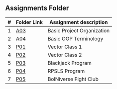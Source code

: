 ## Assignments Folder

|   #   | Folder Link |   Assignment description   |
| :---: | ----------- | -------------------------- |
|   1   |     [A03](https://github.com/michelle083/2143_OOP_Michelle/tree/main/Assignments/A03)     | Basic Project Organization |
|   2   |     [A04](https://github.com/michelle083/2143_OOP_Michelle/tree/main/Assignments/A04)     |    Basic OOP Terminology   |
|   3   |     [P01](https://github.com/michelle083/2143_OOP_Michelle/tree/main/Assignments/P01)     |      Vector Class 1        |
|   4   |     [P02](https://github.com/michelle083/2143_OOP_Michelle/tree/main/Assignments/P02)     |      Vector Class 2        |          
|   5   |     [P03](https://github.com/michelle083/2143_OOP_Michelle/tree/main/Assignments/P03)     |     Blackjack Program      |                                 
|   6   |     [P04](https://github.com/michelle083/2143_OOP_Michelle/tree/main/Assignments/P04)     |       RPSLS Program        |
|   7   |     [P05](https://github.com/michelle083/2143_OOP_Michelle/tree/main/Assignments/P04)     |    BolNiverse Fight Club   |
